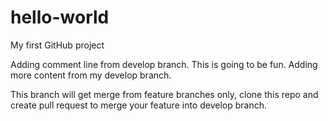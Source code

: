 # hello-world
My first GitHub project

Adding comment line from develop branch. This is going to be fun.
Adding more content from my develop branch.

This branch will get merge from feature branches only, clone this repo and create pull request to merge your feature into develop branch.


